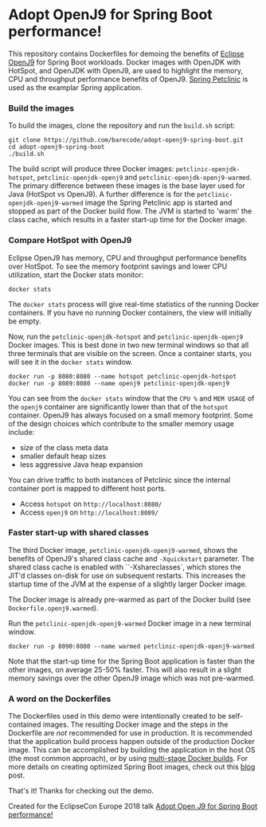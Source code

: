 # Adopt OpenJ9 for Spring Boot performance!

This repository contains Dockerfiles for demoing the benefits of [Eclipse OpenJ9](https://www.eclipse.org/openj9/) for Spring Boot workloads.
Docker images with OpenJDK with HotSpot, and OpenJDK with OpenJ9, are used to highlight the memory, CPU and throughput performance benefits of OpenJ9.
[Spring Petclinic](https://github.com/spring-projects/spring-petclinic) is used as the examplar Spring application.

### Build the images

To build the images, clone the repository and run the `build.sh` script:

```
git clone https://github.com/barecode/adopt-openj9-spring-boot.git
cd adopt-openj9-spring-boot
./build.sh
```

The build script will produce three Docker images: `petclinic-openjdk-hotspot`, `petclinic-openjdk-openj9` and `petclinic-openjdk-openj9-warmed`.
The primary difference between these images is the base layer used for Java (HotSpot vs OpenJ9).
A further difference is for the `petclinic-openjdk-openj9-warmed` image the Spring Petclinic app is started and stopped as part of the Docker build flow.
The JVM is started to 'warm' the class cache, which results in a faster start-up time for the Docker image.


### Compare HotSpot with OpenJ9

Eclipse OpenJ9 has memory, CPU and throughput performance benefits over HotSpot.
To see the memory footprint savings and lower CPU utilization, start the Docker stats monitor:

```
docker stats
```

The `docker stats` process will give real-time statistics of the running Docker containers. If you have no running Docker containers, the view will initially be empty.

Now, run the `petclinic-openjdk-hotspot` and `petclinic-openjdk-openj9` Docker images.
This is best done in two new terminal windows so that all three terminals that are visible on the screen.
Once a container starts, you will see it in the `docker stats` window.

```
docker run -p 8080:8080 --name hotspot petclinic-openjdk-hotspot
docker run -p 8089:8080 --name openj9 petclinic-openjdk-openj9
```

You can see from the `docker stats` window that the `CPU %` and `MEM USAGE` of the `openj9` container are significantly lower than that of the `hotspot` container.
OpenJ9 has always focused on a small memory footprint.
Some of the design choices which contribute to the smaller memory usage include:
* size of the class meta data
* smaller default heap sizes
* less aggressive Java heap expansion

You can drive traffic to both instances of Petclinic since the internal container port is mapped to different host ports.
- Access `hotspot` on `http://localhost:8080/`
- Access `openj9` on `http://localhost:8089/`


### Faster start-up with shared classes

The third Docker image, `petclinic-openjdk-openj9-warmed`, shows the benefits of OpenJ9's shared class cache and `-Xquickstart` parameter.
The shared class cache is enabled with ``-Xshareclasses`, which stores the JIT'd classes on-disk for use on subsequent restarts.
This increases the startup time of the JVM at the expense of a slightly larger Docker image.

The Docker image is already pre-warmed as part of the Docker build (see `Dockerfile.openj9.warmed`).

Run the `petclinic-openjdk-openj9-warmed` Docker image in a new terminal window.

`docker run -p 8090:8080 --name warmed petclinic-openjdk-openj9-warmed`

Note that the start-up time for the Spring Boot application is faster than the other images, on average 25-50% faster.
This will also result in a slight memory savings over the other OpenJ9 image which was not pre-warmed.

### A word on the Dockerfiles

The Dockerfiles used in this demo were intentionally created to be self-contained images.
The resulting Docker image and the steps in the Dockerfile are *not* recommended for use in production.
It is recommended that the application build process happen outside of the production Docker image.
This can be accomplished by building the application in the host OS (the most common approach), or by using [multi-stage Docker builds](https://docs.docker.com/develop/develop-images/multistage-build/).
For more details on creating optimized Spring Boot images, check out this [blog](https://openliberty.io/blog/2018/06/29/optimizing-spring-boot-apps-for-docker.html) post.

That's it! Thanks for checking out the demo.

Created for the EclipseCon Europe 2018 talk [Adopt Open J9 for Spring Boot performance!](https://www.eclipsecon.org/europe2018/sessions/adopt-open-j9-spring-boot-performance)
